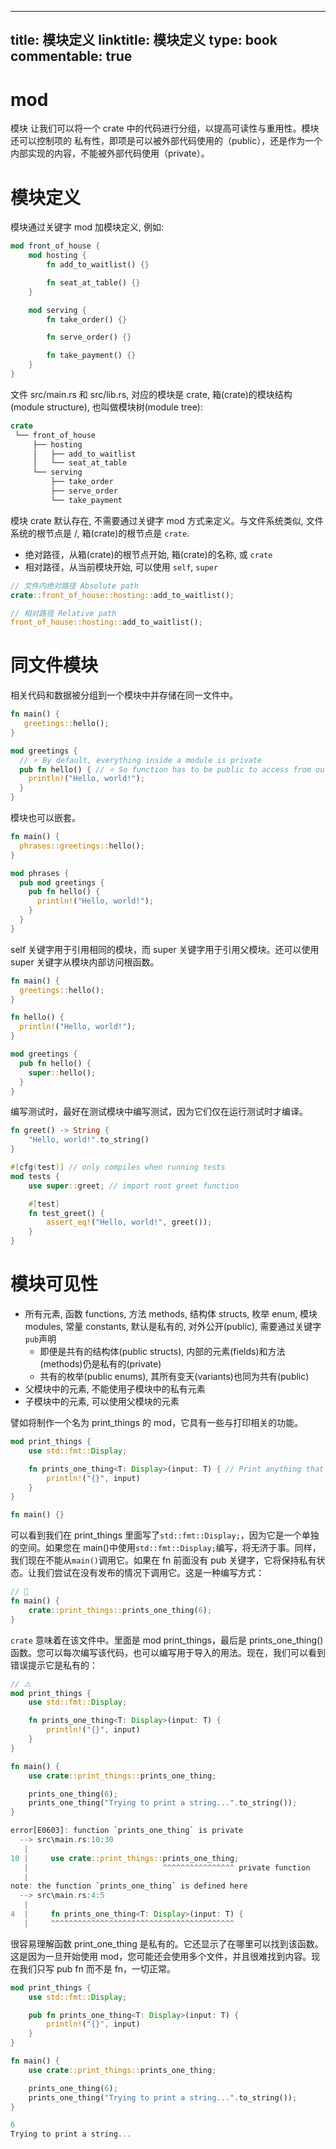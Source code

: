 
---
title: 模块定义
linktitle: 模块定义
type: book
commentable: true
---

# mod

模块 让我们可以将一个 crate 中的代码进行分组，以提高可读性与重用性。模块还可以控制项的 私有性，即项是可以被外部代码使用的（public），还是作为一个内部实现的内容，不能被外部代码使用（private）。

# 模块定义

模块通过关键字 mod 加模块定义, 例如:

```rs
mod front_of_house {
    mod hosting {
        fn add_to_waitlist() {}

        fn seat_at_table() {}
    }

    mod serving {
        fn take_order() {}

        fn serve_order() {}

        fn take_payment() {}
    }
}
```

文件 src/main.rs 和 src/lib.rs, 对应的模块是 crate, 箱(crate)的模块结构(module structure), 也叫做模块树(module tree):

```rs
crate
 └── front_of_house
     ├── hosting
     │   ├── add_to_waitlist
     │   └── seat_at_table
     └── serving
         ├── take_order
         ├── serve_order
         └── take_payment
```

模块 crate 默认存在, 不需要通过关键字 mod 方式来定义。与文件系统类似, 文件系统的根节点是 /, 箱(crate)的根节点是 `crate`.

- 绝对路径，从箱(crate)的根节点开始, 箱(crate)的名称, 或 `crate`
- 相对路径，从当前模块开始, 可以使用 `self`, `super`

```rust
// 文件内绝对路径 Absolute path
crate::front_of_house::hosting::add_to_waitlist();

// 相对路径 Relative path
front_of_house::hosting::add_to_waitlist();
```

# 同文件模块

相关代码和数据被分组到一个模块中并存储在同一文件中。

```rs
fn main() {
   greetings::hello();
}

mod greetings {
  // ⭐️ By default, everything inside a module is private
  pub fn hello() { // ⭐️ So function has to be public to access from outside
    println!("Hello, world!");
  }
}
```

模块也可以嵌套。

```rs
fn main() {
  phrases::greetings::hello();
}

mod phrases {
  pub mod greetings {
    pub fn hello() {
      println!("Hello, world!");
    }
  }
}
```

self 关键字用于引用相同的模块，而 super 关键字用于引用父模块。还可以使用 super 关键字从模块内部访问根函数。

```rs
fn main() {
  greetings::hello();
}

fn hello() {
  println!("Hello, world!");
}

mod greetings {
  pub fn hello() {
    super::hello();
  }
}
```

编写测试时，最好在测试模块中编写测试，因为它们仅在运行测试时才编译。

```rs
fn greet() -> String {
    "Hello, world!".to_string()
}

#[cfg(test)] // only compiles when running tests
mod tests {
    use super::greet; // import root greet function

    #[test]
    fn test_greet() {
        assert_eq!("Hello, world!", greet());
    }
}
```

# 模块可见性

- 所有元素, 函数 functions, 方法 methods, 结构体 structs, 枚举 enum, 模块 modules, 常量 constants, 默认是私有的, 对外公开(public), 需要通过关键字`pub`声明
  - 即便是共有的结构体(public structs), 内部的元素(fields)和方法(methods)仍是私有的(private)
  - 共有的枚举(public enums), 其所有变天(variants)也同为共有(public)
- 父模块中的元素, 不能使用子模块中的私有元素
- 子模块中的元素, 可以使用父模块的元素

譬如将制作一个名为 print_things 的 mod，它具有一些与打印相关的功能。

```rs
mod print_things {
    use std::fmt::Display;

    fn prints_one_thing<T: Display>(input: T) { // Print anything that implements Display
        println!("{}", input)
    }
}

fn main() {}
```

可以看到我们在 print_things 里面写了`std::fmt::Display;`，因为它是一个单独的空间。如果您在 main()中使用`std::fmt::Display;`编写，将无济于事。同样，我们现在不能从`main()`调用它。如果在 fn 前面没有 pub 关键字，它将保持私有状态。让我们尝试在没有发布的情况下调用它。这是一种编写方式：

```rs
// 🚧
fn main() {
    crate::print_things::prints_one_thing(6);
}
```

`crate` 意味着在该文件中。里面是 mod print_things，最后是 prints_one_thing() 函数。您可以每次编写该代码，也可以编写用于导入的用法。现在，我们可以看到错误提示它是私有的：

```rs
// ⚠️
mod print_things {
    use std::fmt::Display;

    fn prints_one_thing<T: Display>(input: T) {
        println!("{}", input)
    }
}

fn main() {
    use crate::print_things::prints_one_thing;

    prints_one_thing(6);
    prints_one_thing("Trying to print a string...".to_string());
}

error[E0603]: function `prints_one_thing` is private
  --> src\main.rs:10:30
   |
10 |     use crate::print_things::prints_one_thing;
   |                              ^^^^^^^^^^^^^^^^ private function
   |
note: the function `prints_one_thing` is defined here
  --> src\main.rs:4:5
   |
4  |     fn prints_one_thing<T: Display>(input: T) {
   |     ^^^^^^^^^^^^^^^^^^^^^^^^^^^^^^^^^^^^^^^^^
```

很容易理解函数 print_one_thing 是私有的。它还显示了在哪里可以找到该函数。这是因为一旦开始使用 mod，您可能还会使用多个文件，并且很难找到内容。现在我们只写 pub fn 而不是 fn，一切正常。

```rs
mod print_things {
    use std::fmt::Display;

    pub fn prints_one_thing<T: Display>(input: T) {
        println!("{}", input)
    }
}

fn main() {
    use crate::print_things::prints_one_thing;

    prints_one_thing(6);
    prints_one_thing("Trying to print a string...".to_string());
}

6
Trying to print a string...
```

    